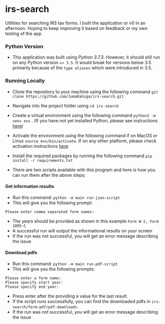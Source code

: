 # irs-search
Utilities for searching IRS tax forms. I built the application or v0 in an afternoon. Hoping to keep improving it based on feedback or my own testing of the app.

### Python Version
- This application was built using *Python 3.7.3*. However, it should still run on any Python version `=> 3.5`. It would break for versions below 3.5 primarily because of the `type aliases` which were introduced in 3.5.

### Running Locally
- Clone the repository to your machine using the following command `git clone https://github.com/JumaKahiga/irs-search.git`

- Navigate into the project folder using `cd irs-search`

- Create a virtual environment using the following command `python3 -m venv env` . (If you have not yet installed Python, please see instructions [here](https://www.python.org/downloads/))

- Activate the environment using the following command if on MacOS or Linux `source env/bin/activate`. If on any other platform, please check activation instructions [here](https://www.python.org/downloads/)

- Install the required packages by running the following command `pip install -r requirements.txt`

- There are two scripts available with this program and here is how you can run them after the above steps:

#### Get information results
- Run this command: `python -m main run-json-script`
- This will give you the following prompt:
```
Please enter comma separated form names:
```
- The years should be provided as shown in this example `Form W-2, Form 1095-C`
- A successful run will output the informational results on your screen
- If the run was not successful, you will get an error message describing the issue

#### Download pdfs
- Run this command: `python -m main run-pdf-script`
- This will give you the following prompts:
```
Please enter a form name: 
Please specify start year: 
Please specify end year: 
```
- Press enter after the providing a value for the last result.
- If the script runs successfully, you can find the downloaded pdfs in `irs-search/form-pdf/pdf-downloads`.
- If the run was not successful, you will get an error message describing the issue

